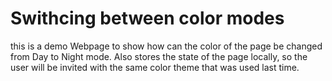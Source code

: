 # Swithcing between color modes

this is a demo Webpage to show how can the color of the page be changed from Day to Night mode. Also stores the state of the page locally, so the user will be invited with the same color theme that was used last time.
